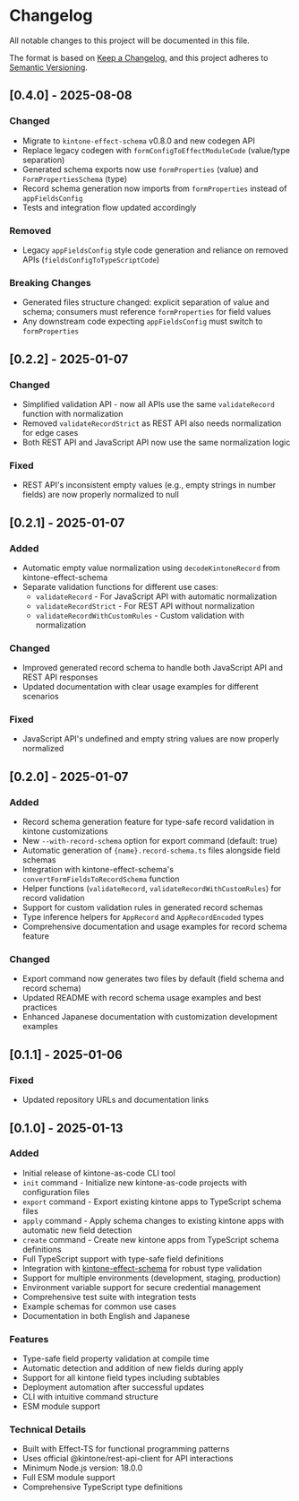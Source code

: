 # Changelog

All notable changes to this project will be documented in this file.

The format is based on [Keep a Changelog](https://keepachangelog.com/en/1.0.0/),
and this project adheres to [Semantic Versioning](https://semver.org/spec/v2.0.0.html).

## [0.4.0] - 2025-08-08

### Changed
- Migrate to `kintone-effect-schema` v0.8.0 and new codegen API
- Replace legacy codegen with `formConfigToEffectModuleCode` (value/type separation)
- Generated schema exports now use `formProperties` (value) and `FormPropertiesSchema` (type)
- Record schema generation now imports from `formProperties` instead of `appFieldsConfig`
- Tests and integration flow updated accordingly

### Removed
- Legacy `appFieldsConfig` style code generation and reliance on removed APIs (`fieldsConfigToTypeScriptCode`)

### Breaking Changes
- Generated files structure changed: explicit separation of value and schema; consumers must reference `formProperties` for field values
- Any downstream code expecting `appFieldsConfig` must switch to `formProperties`

## [0.2.2] - 2025-01-07

### Changed
- Simplified validation API - now all APIs use the same `validateRecord` function with normalization
- Removed `validateRecordStrict` as REST API also needs normalization for edge cases
- Both REST API and JavaScript API now use the same normalization logic

### Fixed
- REST API's inconsistent empty values (e.g., empty strings in number fields) are now properly normalized to null

## [0.2.1] - 2025-01-07

### Added
- Automatic empty value normalization using `decodeKintoneRecord` from kintone-effect-schema
- Separate validation functions for different use cases:
  - `validateRecord` - For JavaScript API with automatic normalization
  - `validateRecordStrict` - For REST API without normalization
  - `validateRecordWithCustomRules` - Custom validation with normalization

### Changed
- Improved generated record schema to handle both JavaScript API and REST API responses
- Updated documentation with clear usage examples for different scenarios

### Fixed
- JavaScript API's undefined and empty string values are now properly normalized

## [0.2.0] - 2025-01-07

### Added
- Record schema generation feature for type-safe record validation in kintone customizations
- New `--with-record-schema` option for export command (default: true)
- Automatic generation of `{name}.record-schema.ts` files alongside field schemas
- Integration with kintone-effect-schema's `convertFormFieldsToRecordSchema` function
- Helper functions (`validateRecord`, `validateRecordWithCustomRules`) for record validation
- Support for custom validation rules in generated record schemas
- Type inference helpers for `AppRecord` and `AppRecordEncoded` types
- Comprehensive documentation and usage examples for record schema feature

### Changed
- Export command now generates two files by default (field schema and record schema)
- Updated README with record schema usage examples and best practices
- Enhanced Japanese documentation with customization development examples

## [0.1.1] - 2025-01-06

### Fixed
- Updated repository URLs and documentation links

## [0.1.0] - 2025-01-13

### Added
- Initial release of kintone-as-code CLI tool
- `init` command - Initialize new kintone-as-code projects with configuration files
- `export` command - Export existing kintone apps to TypeScript schema files
- `apply` command - Apply schema changes to existing kintone apps with automatic new field detection
- `create` command - Create new kintone apps from TypeScript schema definitions
- Full TypeScript support with type-safe field definitions
- Integration with [kintone-effect-schema](https://github.com/naohito-T/kintone-effect-schema) for robust type validation
- Support for multiple environments (development, staging, production)
- Environment variable support for secure credential management
- Comprehensive test suite with integration tests
- Example schemas for common use cases
- Documentation in both English and Japanese

### Features
- Type-safe field property validation at compile time
- Automatic detection and addition of new fields during apply
- Support for all kintone field types including subtables
- Deployment automation after successful updates
- CLI with intuitive command structure
- ESM module support

### Technical Details
- Built with Effect-TS for functional programming patterns
- Uses official @kintone/rest-api-client for API interactions
- Minimum Node.js version: 18.0.0
- Full ESM module support
- Comprehensive TypeScript type definitions
